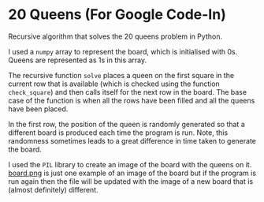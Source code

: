 # 20 Queens (For Google Code-In)

Recursive algorithm that solves the 20 queens problem in Python.

I used a `numpy` array to represent the board, which is initialised with 0s. Queens are represented as 1s in this array.

The recursive function `solve` places a queen on the first square in the current row that is available (which is checked using the function `check_square`) and then calls itself for the next row in the board. The base case of the function is when all the rows have been filled and all the queens have been placed.

In the first row, the position of the queen is randomly generated so that a different board is produced each time the program is run. Note, this randomness sometimes leads to a great difference in time taken to generate the board.

I used the `PIL` library to create an image of the board with the queens on it. [board.png](./board.png) is just one example of an image of the board but if the program is run again then the file will be updated with the image of a new board that is (almost definitely) different.